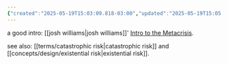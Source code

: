 ```yaml
---
{"created":"2025-05-19T15:03:09.818-03:00","updated":"2025-05-19T15:05:46.595-03:00","tags":["topic","design","alchemy","regen","metacrisis","existential-risk","catastrophic-risk"],"notestage":["🌱"],"dg-publish":true,"permalink":"/topics/design/systemic-risks/","dgPassFrontmatter":true}
---
```


a good intro: [[josh williams\|josh williams]]' [Intro to the Metacrisis](https://sites.google.com/view/intro-to-the-metacrisis).

see also: [[terms/catastrophic risk\|catastrophic risk]] and [[concepts/design/existential risk\|existential risk]].